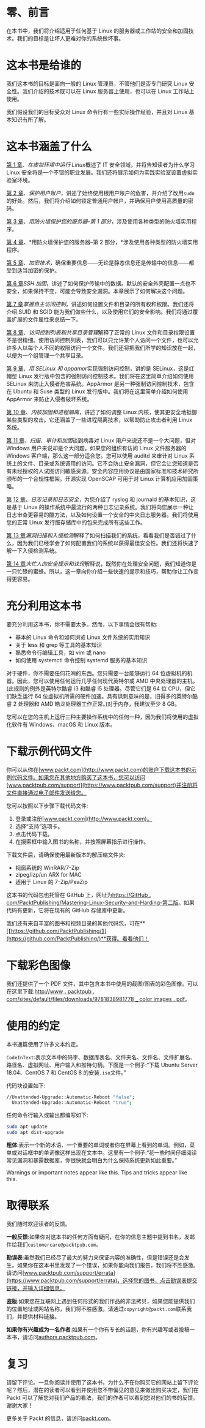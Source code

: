 # 零、前言

在本书中，我们将介绍适用于任何基于 Linux 的服务器或工作站的安全和加固技术。我们的目标是让坏人更难对你的系统做坏事。

# 这本书是给谁的

我们这本书的目标是面向一般的 Linux 管理员，不管他们是否专门研究 Linux 安全性。我们介绍的技术既可以在 Linux 服务器上使用，也可以在 Linux 工作站上使用。

我们假设我们的目标受众对 Linux 命令行有一些实际操作经验，并且对 Linux 基本知识有所了解。

# 这本书涵盖了什么

[第 1 章](01.html)、*在虚拟环境中运行 Linux*概述了 IT 安全领域，并将告知读者为什么学习 Linux 安全将是一个不错的职业发展。我们还将展示如何为实践实验室设置虚拟实验室环境。

[第 2 章](02.html)、*保护用户账户*，讲述了始终使用根用户账户的危害，并介绍了改用`sudo`的好处。然后，我们将介绍如何锁定普通用户帐户，并确保用户使用高质量的密码。

[第 3 章](03.html)、*用防火墙保护您的服务器–第 1 部分*，涉及使用各种类型的防火墙实用程序。

[第 4 章](04.html)、*用防火墙保护您的服务器–第 2 部分，*涉及使用各种类型的防火墙实用程序。

[第 5 章](05.html)、*加密技术*，确保重要信息——无论是静态信息还是传输中的信息——都受到适当加密的保护。

[第 6 章](06.html)*SSH 加固*，讲述了如何保护传输中的数据。默认的安全外壳配置一点也不安全，如果保持不变，可能会导致安全漏洞。本章展示了如何解决这个问题。

[第 7 章](07.html)*掌握自主访问控制*，讲述如何设置文件和目录的所有权和权限。我们还将介绍 SUID 和 SGID 能为我们做些什么，以及使用它们的安全影响。我们将通过覆盖扩展的文件属性来总结一下。

[第 8 章](08.html)、*访问控制列表和共享目录管理*解释了正常的 Linux 文件和目录权限设置不是很精细。使用访问控制列表，我们可以只允许某个人访问一个文件，也可以允许多人以每个人不同的权限访问一个文件。我们还将把我们所学的知识放在一起，以便为一个组管理一个共享目录。

[第 9 章](09.html)、*用 SELinux 和 appamor*实现强制访问控制，讲的是 SELinux，这是红帽型 Linux 发行版中包含的强制访问控制技术。我们将在这里简单介绍如何使用 SELinux 来防止入侵者危害系统。AppArmor 是另一种强制访问控制技术，包含在 Ubuntu 和 Suse 类型的 Linux 发行版中。我们将在这里简单介绍如何使用 AppArmor 来防止入侵者破坏系统。

[第 10 章](10.html)、*内核加固和进程隔离*，讲述了如何调整 Linux 内核，使其更安全地抵御某些类型的攻击。它还涵盖了一些进程隔离技术，以帮助防止攻击者利用 Linux 系统。

[第 11 章](11.html)、*扫描、审计和加固*谈到病毒对 Linux 用户来说还不是一个大问题，但对 Windows 用户来说却是个大问题。如果您的组织有访问 Linux 文件服务器的 Windows 客户端，那么这一部分适合您。您可以使用 auditd 来审计对 Linux 系统上的文件、目录或系统调用的访问。它不会防止安全漏洞，但它会让您知道是否有未经授权的人试图访问敏感资源。安全内容应用协议是由国家标准和技术研究所颁布的一个合规性框架。开源实现 OpenSCAP 可用于对 Linux 计算机应用加固策略。

[第 12 章](12.html)、*日志记录和日志安全*，为您介绍了 ryslog 和 journald 的基本知识，这是基于 Linux 的操作系统中最流行的两种日志记录系统。我们将向您展示一种让日志审查更容易的酷方法，以及如何设置一个安全的中央日志服务器。我们将使用您的正常 Linux 发行版存储库中的包来完成所有这些工作。

[第 13 章](13.html)*漏洞扫描和入侵检测*解释了如何扫描我们的系统，看看我们是否错过了什么，因为我们已经学会了如何配置我们的系统以获得最佳安全性。我们还将快速了解一下入侵检测系统。

[第 14 章](14.html)*大忙人的安全提示和诀窍*解释说，既然你在处理安全问题，我们知道你是一只忙碌的蜜蜂。所以，这一章向你介绍一些快速的提示和技巧，帮助你让工作变得更容易。

# 充分利用这本书

要充分利用这本书，你不需要太多。然而，以下事情会很有帮助:

*   基本的 Linux 命令和如何浏览 Linux 文件系统的实用知识
*   关于 less 和 grep 等工具的基本知识
*   熟悉命令行编辑工具，如 vim 或 nano
*   如何使用 systemctl 命令控制 systemd 服务的基本知识

对于硬件，你不需要任何花哨的东西。您只需要一台能够运行 64 位虚拟机的机器。因此，您可以使用任何运行几乎任何现代英特尔或 AMD 中央处理器的主机。(此规则的例外是英特尔酷睿 i3 和酷睿 i5 处理器。尽管它们是 64 位 CPU，但它们缺乏运行 64 位虚拟机所需的硬件加速。具有讽刺意味的是，旧得多的英特尔酷睿 2 处理器和 AMD 皓龙处理器工作正常。)对于内存，我建议至少 8 GB。

您可以在您的主机上运行三种主要操作系统中的任何一种，因为我们将使用的虚拟化软件有 Windows、macOS 和 Linux 版本。

# 下载示例代码文件

你可以从你在[www.packt.com](http://www.packt.com)的账户下载这本书的示例代码文件。如果您在其他地方购买了这本书，您可以访问[www.packtpub.com/support](https://www.packtpub.com/support)并注册将文件直接通过电子邮件发送给您。

您可以按照以下步骤下载代码文件:

1.  登录或注册[www.packt.com](http://www.packt.com)。
2.  选择“支持”选项卡。
3.  点击代码下载。
4.  在搜索框中输入图书的名称，并按照屏幕指示进行操作。

下载文件后，请确保使用最新版本的解压缩文件夹:

*   视窗系统的 WinRAR/7-Zip
*   zipeg/izp/un ARX for MAC
*   适用于 Linux 的 7-Zip/PeaZip

这本书的代码包也托管在 GitHub 上，网址为[https://GitHub . com/PacktPublishing/Mastering-Linux-Security-and-Harding-第二版](https://github.com/PacktPublishing/Mastering-Linux-Security-and-Hardening-Second-Edition)。如果代码有更新，它将在现有的 GitHub 存储库中更新。

我们还有来自丰富的图书和视频目录的其他代码包，可在**[【https://github.com/PacktPublishing/】](https://github.com/PacktPublishing/)**获得。看看他们！

# 下载彩色图像

我们还提供了一个 PDF 文件，其中包含本书中使用的截图/图表的彩色图像。可以在这里下载:[http://www . packtpub . com/sites/default/files/downloads/9781838981778 _ color images . pdf](http://www.packtpub.com/sites/default/files/downloads/Bookname_ColorImages.pdf)。

# 使用的约定

本书通篇使用了许多文本约定。

`CodeInText`:表示文本中的码字、数据库表名、文件夹名、文件名、文件扩展名、路径名、虚拟网址、用户输入和推特句柄。下面是一个例子:“下载 Ubuntu Server 18.04、CentOS 7 和 CentOS 8 的安装`.iso`文件。”

代码块设置如下:

```sh
//Unattended-Upgrade::Automatic-Reboot "false";
  Unattended-Upgrade::Automatic-Reboot "true";
```

任何命令行输入或输出都编写如下:

```sh
sudo apt update
sudo apt dist-upgrade
```

**粗体**:表示一个新的术语、一个重要的单词或者你在屏幕上看到的单词。例如，菜单或对话框中的单词像这样出现在文本中。这里有一个例子:“花一些时间仔细阅读常见漏洞和暴露数据库，你很快就会明白为什么保持系统更新如此重要。”

Warnings or important notes appear like this. Tips and tricks appear like this.

# 取得联系

我们随时欢迎读者的反馈。

**一般反馈**:如果你对这本书的任何方面有疑问，在你的信息主题中提到书名，发邮件给我们`customercare@packtpub.com`。

**勘误表**:虽然我们已经尽了最大的努力来保证内容的准确性，但是错误还是会发生。如果你在这本书里发现了一个错误，如果你能向我们报告，我们将不胜感激。请访问[www.packtpub.com/support/errata](https://www.packtpub.com/support/errata)，选择您的图书，点击勘误表提交链接，并输入详细信息。

**盗版**:如果您在互联网上遇到任何形式的我们作品的非法拷贝，如果您能提供我们的位置地址或网站名称，我们将不胜感激。请通过`copyright@packt.com`联系我们，并提供材料链接。

**如果你有兴趣成为一名作者**:如果有一个你有专长的话题，你有兴趣写或者投稿一本书，请访问[authors.packtpub.com](http://authors.packtpub.com/)。

# 复习

请留下评论。一旦你阅读并使用了这本书，为什么不在你购买它的网站上留下评论呢？然后，潜在的读者可以看到并使用您不带偏见的意见来做出购买决定，我们在 Packt 可以了解您对我们产品的看法，我们的作者可以看到您对他们的书的反馈。谢谢大家！

更多关于 Packt 的信息，请访问[packt.com](http://www.packt.com/)。